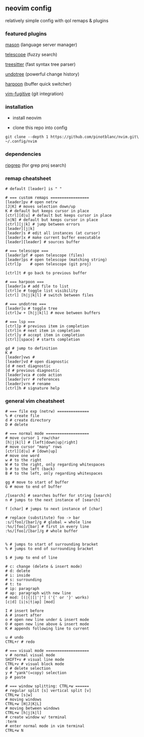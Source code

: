 ## neovim config

relatively simple config with qol remaps & plugins


### featured plugins

[mason](https://github.com/williamboman/mason.nvim) (language server manager)

[telescope](https://github.com/nvim-telescope/telescope.nvim) (fuzzy search)

[treesitter](https://github.com/nvim-treesitter/nvim-treesitter) (fast syntax tree parser)

[undotree](https://github.com/mbbill/undotree) (powerful change history)

[harpoon](https://github.com/ThePrimeagen/harpoon) (buffer quick switcher)

[vim-fugitive](https://github.com/tpope/vim-fugitive) (git integration)


### installation

- install neovim

- clone this repo into config

```shell
git clone --depth 1 https://github.com/pinotblanc/nvim.git\ 
~/.config/nvim
```

### dependencies

[ripgrep](https://github.com/BurntSushi/ripgrep) (for grep proj search)


### remap cheatsheet

```shell
# default [leader] is " "

# === custom remaps =================
[leader]pv # open netrw
[J|K] # moves selection down/up
K # default but keeps cursor in place
[ctrl][d|u] # default but keeps cursor in place
[n|N] # default but keeps cursor in place
[ctrl][j|k] # jump between errors
[leader][j|k]
[leader]s # edit all instances (at cursor)
[leader]x # make current buffer executable 
[leader][leader] # sources buffer

# === telescope ===
[leader]pf # open telescope (files)
[leader]ps # open telescope (matching string)
[ctrl]p    # open telescope (git proj)

[ctrl]t # go back to previous buffer

# === harpoon ===
[leader]a # add file to list
[ctrl]e # toggle list visibility 
[ctrl] [h|j|k|l] # switch between files

# === undotree ===
[leader]u # toggle tree
[ctrl]w + [h|j|k|l] # move between buffers

# === lsp ===
[ctrl]p # previous item in completion 
[ctrl]n # next item in completion
[ctrl]y # accept item in completion
[ctrl][space] # starts completion

gd # jump to definition
K #
[leader]vws #
[leader]vd # open diagnostic
[d # next diagnostic
]d # previous diagnostic
[leader]vca # code action
[leader]vrr # references
[leader]vrn # rename
[ctrl]h # signature help
```

### general vim cheatsheet

```shell
# === file exp (netrw) ==============
% # create file
d # create directory
D # delete

# === normal mode ===================
# move cursor 1 row/char
[h|j|k|l] # [left|down|up|right]
# move cursor "many" rows
[ctrl][d|u] # [down|up]
# move one word
w # to the right
W # to the right, only regarding whitespaces
b # to the left (back)
B # to the left, only regarding whitespaces

gg # move to start of buffer
G # move to end of buffer

/[search] # searches buffer for string [search]
n # jumps to the next instance of [search]

f [char] # jumps to next instance of [char]

# replace (substitute) foo -> bar
:s/[foo]/[bar]/g # global = whole line
:%s/[foo]/[bar] # first in every line
:%s/[foo]/[bar]/g # whole buffer


% # jumps to start of surrounding bracket
% # jumps to end of surrounding bracket

$ # jump to end of line

# c: change (delete & insert mode)
# d: delete
# i: inside
# s: surrounding
# t: to
# ip: paragraph
# ap: paragraph with new line
# mod: [(|{|[|'|"] ('{' or '}' works)
[c|d] [i|s|t|ap] [mod]

I # insert before
A # insert after
o # open new line under & insert mode
O # open new line above & insert mode
K # appends following line to current

u # undo
CTRL+r # redo

# === visual mode ===================
v # normal visual mode
SHIFT+v # visual line mode
CTRL+v # visual block mode
d # delete selection
y # "yank"(=copy) selection
p # paste

# === window splitting: CTRL+w ======
# regular split [s] vertical split [v]
CTRL+w [s|w]
# moving windows
CTRL+w [H|J|K|L]
# moving between windows
CTRL+w [h|j|k|l]
# create window w/ terminal
:term
# enter normal mode in vim terminal
CTRL+w N
```
